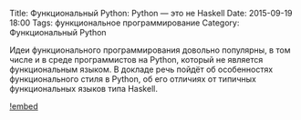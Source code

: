 Title: Функциональный Python: Python — это не Haskell
Date: 2015-09-19 18:00
Tags: функциональное программирование
Category: Функциональный Python

Идеи функционального программирования довольно популярны, в том числе и в среде программистов на Python, который не является функциональным языком.
В докладе речь пойдёт об особенностях функционального стиля в Python, об его отличиях от типичных функциональных языков типа Haskell.

[!embed](https://www.youtube.com/watch?v=ajCLLdJYRUs)